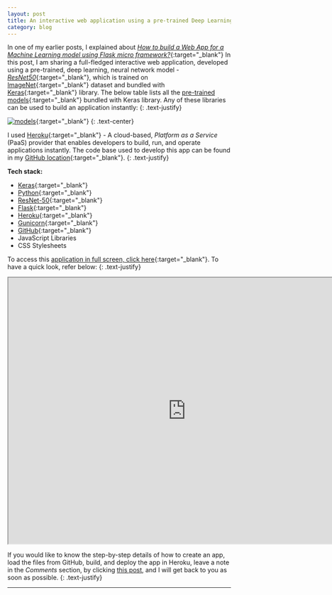 ```yaml
---
layout: post
title: An interactive web application using a pre-trained Deep Learning model
category: blog
---
```


In one of my earlier posts, I explained about [_How to build a Web App for a Machine Learning model using Flask micro framework?_](http://blog.socratesk.com/blog/2018/01/29/expose-ML-model-as-REST-API){:target="_blank"} In this post, I am sharing a full-fledged interactive web application, developed using a pre-trained, deep learning, neural network model - [_ResNet50_](https://keras.io/applications/#resnet50){:target="_blank"}, which is trained on [ImageNet](https://en.wikipedia.org/wiki/ImageNet){:target="_blank"} dataset and bundled with [Keras](http://keras.io){:target="_blank"} library. The below table lists all the [pre-trained models](https://keras.io/applications/){:target="_blank"} bundled with Keras library. Any of these libraries can be used to build an application instantly:
{: .text-justify}


[![models]({{site.baseurl}}/assets/img/pretrained_model_comparison.png)]({{site.baseurl}}/assets/img/pretrained_model_comparison.png){:target="_blank"}
{: .text-center}

I used [Heroku](https://www.heroku.com/){:target="_blank"} - A cloud-based, _Platform as a Service_ (PaaS) provider that enables developers to build, run, and operate applications instantly. The code base used to develop this app can be found in my [GitHub location](https://github.com/socratesk/ImagePredictor){:target="_blank"}.
{: .text-justify}

**Tech stack:**

* [Keras](http://keras.io){:target="_blank"}
* [Python](http://python.org){:target="_blank"}
* [ResNet-50](https://keras.io/applications/#resnet50){:target="_blank"}
* [Flask](http://flask.pocoo.org/){:target="_blank"}
* [Heroku](http://heroku.com){:target="_blank"}
* [Gunicorn](http://gunicorn.org){:target="_blank"}
* [GitHub](http://github.com){:target="_blank"}
* JavaScript Libraries
* CSS Stylesheets

To access this [application in full screen, click here](https://imagepredictor.herokuapp.com/upload){:target="_blank"}. To have a quick look, refer below:
{: .text-justify}

<iframe src="https://imagepredictor.herokuapp.com/upload" style="border: 1; width: 800px; height: 600px"></iframe>
<br>

If you would like to know the step-by-step details of how to create an app, load the files from GitHub, build, and deploy the app in Heroku, leave a note in the _Comments_ section, by clicking [this post](http://blog.socratesk.com/blog/2018/03/30/interactive_webapp_using_pretrained_model), and I will get back to you as soon as possible.
{: .text-justify}

---
